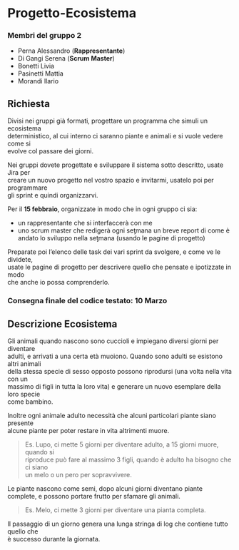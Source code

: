 # Progetto-Ecosistema

### Membri del gruppo 2
- Perna Alessandro (**Rappresentante**)
- Di Gangi Serena (**Scrum Master**)
- Bonetti Livia
- Pasinetti Mattia
- Morandi Ilario

## Richiesta
Divisi nei gruppi già formati, progettare un programma che simuli un ecosistema  
deterministico, al cui interno ci saranno piante e animali e si vuole vedere come si  
evolve col passare dei giorni.  

Nei gruppi dovete progettate e sviluppare il sistema sotto descritto, usate Jira per  
creare un nuovo progetto nel vostro spazio e invitarmi, usatelo poi per programmare  
gli sprint e quindi organizzarvi.  

Per il **15 febbraio**, organizzate in modo che in ogni gruppo ci sia:
- un rappresentante che si interfaccerà con me
- uno scrum master che redigerà ogni seƫmana un breve report di come è
  andato lo sviluppo nella seƫmana (usando le pagine di progetto)
  
Preparate poi l’elenco delle task dei vari sprint da svolgere, e come ve le dividete,  
usate le pagine di progetto per descrivere quello che pensate e ipotizzate in modo  
che anche io possa comprenderlo.  
### Consegna finale del codice testato: 10 Marzo

## Descrizione Ecosistema

Gli animali quando nascono sono cuccioli e impiegano diversi giorni per diventare  
adulti, e arrivati a una certa età muoiono. Quando sono adulti se esistono altri animali  
della stessa specie di sesso opposto possono riprodursi (una volta nella vita con un  
massimo di figli in tutta la loro vita) e generare un nuovo esemplare della loro specie  
come bambino.

Inoltre ogni animale adulto necessità che alcuni particolari piante siano presente  
alcune piante per poter restare in vita altrimenti muore.

> Es. Lupo, ci mette 5 giorni per diventare adulto, a 15 giorni muore, quando si  
> riproduce può fare al massimo 3 figli, quando è adulto ha bisogno che ci siano  
> un melo o un pero per sopravvivere.

Le piante nascono come semi, dopo alcuni giorni diventano piante complete, e
possono portare frutto per sfamare gli animali.

> Es. Melo, ci mette 3 giorni per diventare una pianta completa.

Il passaggio di un giorno genera una lunga stringa di log che contiene tutto quello che  
è successo durante la giornata.

